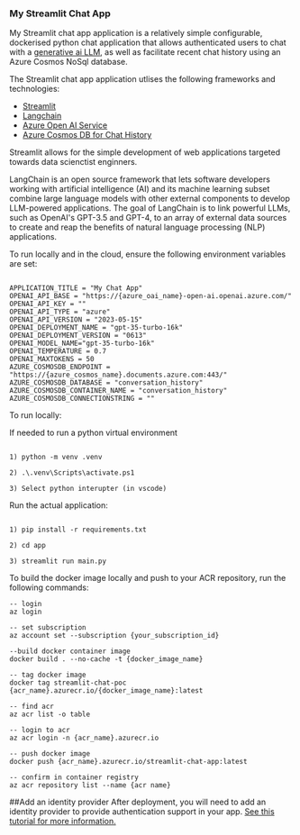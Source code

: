 ### My Streamlit Chat App

My Streamlit chat app application is a relatively simple configurable, dockerised python chat application that allows authenticated users to chat with a [generative ai LLM](https://en.wikipedia.org/wiki/Generative_artificial_intelligence), as well as facilitate recent chat history using an Azure Cosmos NoSql database.

The Streamlit chat app application utlises the following frameworks and technologies:

- [Streamlit](https://streamlit.io)
- [Langchain](https://www.langchain.com)
- [Azure Open AI Service](https://azure.microsoft.com/en-us/products/ai-services/openai-service)
- [Azure Cosmos DB for Chat History](https://learn.microsoft.com/en-us/azure/cosmos-db/introduction)

Streamlit allows for the simple development of web applications targeted towards data scienctist enginners.

LangChain is an open source framework that lets software developers working with artificial intelligence (AI) and its machine learning subset combine large language models with other external components to develop LLM-powered applications. The goal of LangChain is to link powerful LLMs, such as OpenAI's GPT-3.5 and GPT-4, to an array of external data sources to create and reap the benefits of natural language processing (NLP) applications. 

To run locally and in the cloud, ensure the following environment variables are set:

```

APPLICATION_TITLE = "My Chat App"
OPENAI_API_BASE = "https://{azure_oai_name}-open-ai.openai.azure.com/"
OPENAI_API_KEY = ""
OPENAI_API_TYPE = "azure"
OPENAI_API_VERSION = "2023-05-15"
OPENAI_DEPLOYMENT_NAME = "gpt-35-turbo-16k"
OPENAI_DEPLOYMENT_VERSION = "0613"
OPENAI_MODEL_NAME="gpt-35-turbo-16k"
OPENAI_TEMPERATURE = 0.7
OPENAI_MAXTOKENS = 50
AZURE_COSMOSDB_ENDPOINT = "https://{azure_cosmos_name}.documents.azure.com:443/"
AZURE_COSMOSDB_DATABASE = "conversation_history"
AZURE_COSMOSDB_CONTAINER_NAME = "conversation_history"
AZURE_COSMOSDB_CONNECTIONSTRING = ""

```

To run locally:

If needed to run a python virtual environment
```

1) python -m venv .venv

2) .\.venv\Scripts\activate.ps1

3) Select python interupter (in vscode)

```
Run the actual application:

```

1) pip install -r requirements.txt

2) cd app

3) streamlit run main.py

```

To build the docker image locally and push to your ACR repository, run the following commands:
```
-- login
az login

-- set subscription
az account set --subscription {your_subscription_id}

--build docker container image
docker build . --no-cache -t {docker_image_name}

-- tag docker image
docker tag streamlit-chat-poc {acr_name}.azurecr.io/{docker_image_name}:latest

-- find acr
az acr list -o table

-- login to acr
az acr login -n {acr_name}.azurecr.io 

-- push docker image
docker push {acr_name}.azurecr.io/streamlit-chat-app:latest

-- confirm in container registry
az acr repository list --name {acr name}

```

##Add an identity provider
After deployment, you will need to add an identity provider to provide authentication support in your app. [See this tutorial for more information.](https://learn.microsoft.com/en-us/azure/app-service/scenario-secure-app-authentication-app-service)
